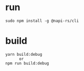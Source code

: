# run
```shell
sudo npm install -g @napi-rs/cli
```
# build
```shell
yarn build:debug
      or
npm run build:debug
```
